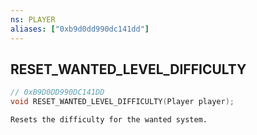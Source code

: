 ```yaml
---
ns: PLAYER
aliases: ["0xb9d0dd990dc141dd"]
---
```

## RESET_WANTED_LEVEL_DIFFICULTY

```c
// 0xB9D0DD990DC141DD
void RESET_WANTED_LEVEL_DIFFICULTY(Player player);
```

```
Resets the difficulty for the wanted system.
```
